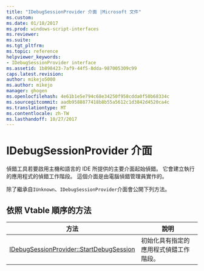 ```yaml
---
title: "IDebugSessionProvider 介面 |Microsoft 文件"
ms.custom: 
ms.date: 01/18/2017
ms.prod: windows-script-interfaces
ms.reviewer: 
ms.suite: 
ms.tgt_pltfrm: 
ms.topic: reference
helpviewer_keywords:
- IDebugSessionProvider interface
ms.assetid: 1b898423-7af9-44f5-8dda-987005309c99
caps.latest.revision: 
author: mikejo5000
ms.author: mikejo
manager: ghogen
ms.openlocfilehash: 4e61b1e5e794c68e34250f958cdda0f50b68334c
ms.sourcegitcommit: aadb9588877418b8b55a5612c1d3842d4520ca4c
ms.translationtype: MT
ms.contentlocale: zh-TW
ms.lasthandoff: 10/27/2017
---
```

# <a name="idebugsessionprovider-interface"></a>IDebugSessionProvider 介面
偵錯工具若要啟用主機和語言的 IDE 所提供的主要介面起始偵錯。 它會建立執行的應用程式的偵錯工作階段。 這個介面是由電腦偵錯管理員實作的。  
  
 除了繼承自`IUnknown`、`IDebugSessionProvider`介面會公開下列方法。  
  
## <a name="methods-in-vtable-order"></a>依照 Vtable 順序的方法  
  
|方法|說明|  
|------------|-----------------|  
|[IDebugSessionProvider::StartDebugSession](../../winscript/reference/idebugsessionprovider-startdebugsession.md)|初始化具有指定的應用程式偵錯工作階段。|